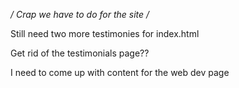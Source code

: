 */ Crap we have to do for the site /*

Still need two more testimonies for index.html

Get rid of the testimonials page??

I need to come up with content for the web dev page


